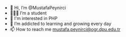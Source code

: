 - 👋 Hi, I’m @MustafaPeynirci
- 👨🏻‍🎓 I’m a student
- 👀 I'm interested in PHP 
- 🌱 I’m addicted to learning and growing every day
- 📫 How to reach me mustafa.peynirci@ogr.dpu.edu.tr

<!---
MustafaPeynirci/MustafaPeynirci is a ✨ special ✨ repository because its `README.md` (this file) appears on your GitHub profile.
You can click the Preview link to take a look at your changes.
--->
